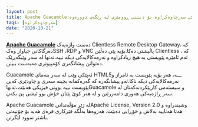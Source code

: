 ```yaml
---
layout: post
title: Apache Guacamole:ئامرازێکی سەرچاوەکراوە بۆ دیتنی ڕوومێزی لە ڕێگەی دوورەوە
tags: [سەرچاوەکراوە]
date: "2020-10-21"
---
```


**[Apache Guacamole](http://guacamole.apache.org/)** دەست واژەیەک Clientless Remote Desktop Gateway، کە دەرگاکانی جیاواز وەکSSH ،RDP و VNC پاڵپشتی دەکا.بۆیە پێی دەڵێن Clientless ، کە ئەم ئامێرە پێویستی بە هیچ زیادکراوە و نەرمەکالایەکی دیکە نییە،تەنها لە سەر وێبگەڕێک دەتوانن پیشانگەری کۆمپیوتری مەبەست ببینن.

Guacamole ئەپێکی وێب لە سەر بنەمای HTML5ـــە، هەر بۆیە پێویست بە ئامراز و نەرمەکالایەکی دیکە  ناکا.ئەو پیشانگەرە کە گەرەکمانە بچینە سەری و چاودێری کەین پێویست نییە بوونی فیزیکی هەبێت،تەنهاGuacamole و سیستەمی کارپێکردنەکەتان لە سەر ڕاژەیەکی هەوری دامەزرێنن و لە هەر کوێ پێتان خۆش بوو ئیشی پێ بکەن.



Apache Guacamole لە ژێر مۆڵەتدانیApache License, Version 2.0 وشیندراوە و هەتا هەتاییە بەلاش و خۆڕایی دەبێت. هەروەها بەڵگە فێرکاری فرەی هەیە بۆ چۆنیەتی باشتر سوود لێگرتن.